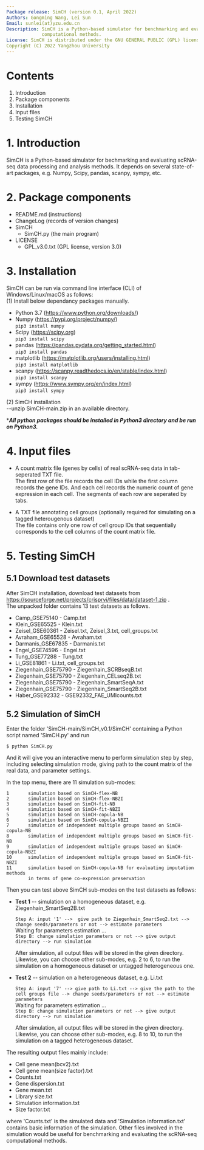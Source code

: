 ```yaml
---
Package release: SimCH (version 0.1, April 2022)  
Authors: Gongming Wang, Lei Sun  
Email: sunlei(at)yzu.edu.cn  
Description: SimCH is a Python-based simulator for benchmarking and evaluating scRNA-seq data
             computational methods.   
License: SimCH is distributed under the GNU GENERAL PUBLIC (GPL) license (Version 3).  
Copyright (C) 2022 Yangzhou University
---
```


# Contents
 1. Introduction
 2. Package components
 3. Installation
 4. Input files
 5. Testing SimCH

# 1. Introduction
SimCH is a Python-based simulator for bechmarking and evaluating scRNA-seq data processing and analysis methods.
It depends on several state-of-art packages, e.g. Numpy, Scipy, pandas, scanpy, sympy, etc.

# 2. Package components
- README.md (instructions)  
- ChangeLog (records of version changes)  
- SimCH  
    - SimCH.py (the main program)  
- LICENSE  
    - GPL_v3.0.txt  (GPL license, version 3.0)

# 3. Installation
SimCH can be run via command line interface (CLI) of Windows/Linux/macOS as follows:  
(1) Install below dependancy packages manually.
  - Python 3.7 (https://www.python.org/downloads/)
  - Numpy (https://pypi.org/project/numpy/)  
    ```pip3 install numpy```
  - Scipy (https://scipy.org)  
    ```pip3 install scipy```
  - pandas (https://pandas.pydata.org/getting_started.html)  
    ```pip3 install pandas```
  - matplotlib (https://matplotlib.org/users/installing.html)  
    ```pip3 install matplotlib```
  - scanpy (https://scanpy.readthedocs.io/en/stable/index.html)  
    ```pip3 install scanpy```
  - sympy (https://www.sympy.org/en/index.html)  
    ```pip3 install sympy```

(2) SimCH installation  
  --unzip SimCH-main.zip in an available directory.

****All python packages should be installed in Python3 directory and be run on Python3.***

# 4. Input files
- A count matrix file (genes by cells) of real scRNA-seq data in tab-seperated TXT file.  
The first row of the file records the cell IDs while the first column records the gene IDs. And each cell
records the numeric count of gene expression in each cell. The segments of each row are seperated by tabs.

- A TXT file annotating cell groups (optionally required for simulating on a tagged heterougenous dataset)  
The file contains only one row of cell group IDs that sequentially corresponds to the cell columns of the count matrix file.

# 5. Testing SimCH
## 5.1 Download test datasets
After SimCH installation, download test datasets from https://sourceforge.net/projects/crisprvi/files/data/dataset-1.zip .  
The unpacked folder contains 13 test datasets as follows.
- Camp_GSE75140 - Camp.txt
- Klein_GSE65525 - Klein.txt
- Zeisel_GSE60361 - Zeisel.txt, Zeisel_3.txt, cell_groups.txt
- Avraham_GSE65528 - Avraham.txt 
- Darmanis_GSE67835 - Darmanis.txt
- Engel_GSE74596 - Engel.txt 
- Tung_GSE77288 - Tung.txt 
- Li_GSE81861 - Li.txt, cell_groups.txt
- Ziegenhain_GSE75790 - Ziegenhain_SCRBseqB.txt
- Ziegenhain_GSE75790 - Ziegenhain_CELseq2B.txt
- Ziegenhain_GSE75790 - Ziegenhain_SmartSeqA.txt
- Ziegenhain_GSE75790 - Ziegenhain_SmartSeq2B.txt
- Haber_GSE92332 - GSE92332_FAE_UMIcounts.txt

## 5.2 Simulation of SimCH
Enter the folder 'SimCH-main/SimCH_v0.1/SimCH' containing a Python script named 'SimCH.py' and run  

  ```$ python SimCH.py```  
  
And it will give you an interactive menu to perform simulation step by step, including 
selecting simulation mode, giving path to the count matrix of the real data, and parameter settings.  

In the top menu, there are 11 simulation sub-modes:  
```
1       simulation based on SimCH-flex-NB
2       simulation based on SimCH-flex-NBZI
3       simulation based on SimCH-fit-NB
4       simulation based on SimCH-fit-NBZI
5       simulation based on SimCH-copula-NB
6       simulation based on SimCH-copula-NBZI
7       simulation of independent multiple groups based on SimCH-copula-NB
8       simulation of independent multiple groups based on SimCH-fit-NB
9       simulation of independent multiple groups based on SimCH-copula-NBZI
10      simulation of independent multiple groups based on SimCH-fit-NBZI
11      simulation based on SimCH-copula-NB for evaluating imputation methods
        in terms of gene co-expression preservation
```
Then you can test above SimCH sub-modes on the test datasets as follows:  
- **Test 1** -- simulation on a homogeneous dataset, e.g. Ziegenhain_SmartSeq2B.txt  

  ```Step A: input '1' -->  give path to Ziegenhain_SmartSeq2.txt --> change seeds/parameters or not --> estimate parameters```  
  Waiting for parameters estimation ...  
  ```Step B: change simulation parameters or not --> give output directory --> run simulation```  

  After simulation, all output files will be stored in the given directory.  
  Likewise, you can choose other sub-modes,
  e.g. 2 to 6, to run the simulation on a homogeneous dataset or untagged heterogeneous one.
  

- **Test 2** -- simulation on a heterogeneous dataset, e.g. Li.txt  

  ```Step A: input '7' --> give path to Li.txt --> give the path to the cell groups file --> change seeds/parameters or not --> estimate parameters```  
  Waiting for parameters estimation ...  
  ```Step B: change simulation parameters or not --> give output directory --> run simulation```  

  After simulation, all output files will be stored in the given directory.  
  Likewise, you can choose other sub-modes,
  e.g. 8 to 10, to run the simulation on a tagged heterogeneous dataset.  
  
The resulting output files mainly include:
- Cell gene mean(bcv2).txt
- Cell gene mean(size factor).txt
- Counts.txt
- Gene dispersion.txt
- Gene mean.txt
- Library size.txt
- Simulation information.txt
- Size factor.txt

where 'Counts.txt' is the simulated data and 'Simulation information.txt' contains basic information of the simulation. Other files involved in the simulation would be useful for benchmarking and evaluating the scRNA-seq computational methods.

